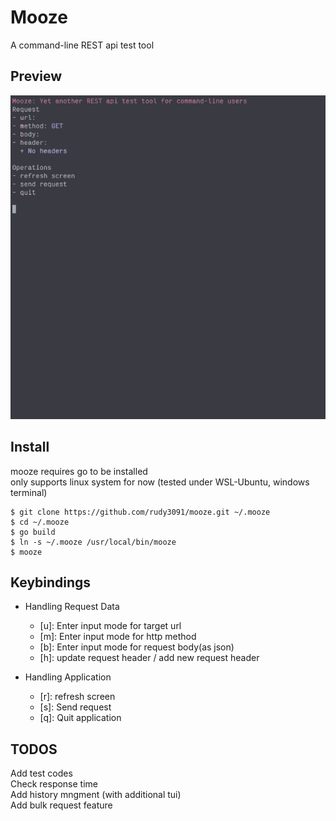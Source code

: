 # Mooze

A command-line REST api test tool

## Preview

![0-1-1-image](./asset/image/0-1-1.gif)

## Install

mooze requires go to be installed  
only supports linux system for now (tested under WSL-Ubuntu, windows terminal)

```
$ git clone https://github.com/rudy3091/mooze.git ~/.mooze
$ cd ~/.mooze
$ go build
$ ln -s ~/.mooze /usr/local/bin/mooze
$ mooze
```

## Keybindings

- Handling Request Data

  - \[u\]: Enter input mode for target url
  - \[m\]: Enter input mode for http method
  - \[b\]: Enter input mode for request body(as json)
  - \[h\]: update request header / add new request header

- Handling Application
  - \[r\]: refresh screen
  - \[s\]: Send request
  - \[q\]: Quit application

## TODOS

Add test codes  
Check response time  
Add history mngment (with additional tui)  
Add bulk request feature
